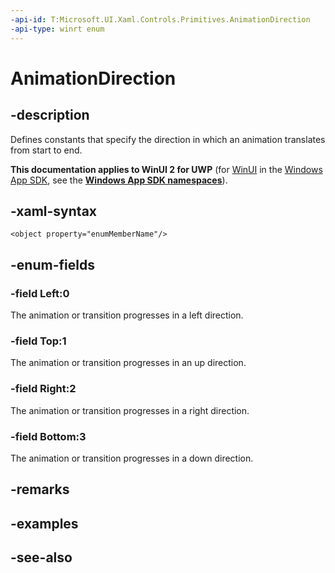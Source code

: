 ```yaml
---
-api-id: T:Microsoft.UI.Xaml.Controls.Primitives.AnimationDirection
-api-type: winrt enum
---
```


<!-- Enumeration syntax
public enum Windows.UI.Xaml.Controls.Primitives.AnimationDirection : int
-->

# AnimationDirection

## -description
Defines constants that specify the direction in which an animation translates from start to end.

**This documentation applies to WinUI 2 for UWP** (for [WinUI](/windows/apps/winui/winui3/) in the [Windows App SDK](/windows/apps/windows-app-sdk/), see the **[Windows App SDK namespaces](/windows/windows-app-sdk/api/winrt/)**).

## -xaml-syntax
```xaml
<object property="enumMemberName"/>
```


## -enum-fields
### -field Left:0
The animation or transition progresses in a left direction.

### -field Top:1
The animation or transition progresses in an up direction.

### -field Right:2
The animation or transition progresses in a right direction.

### -field Bottom:3
The animation or transition progresses in a down direction.


## -remarks

## -examples

## -see-also

